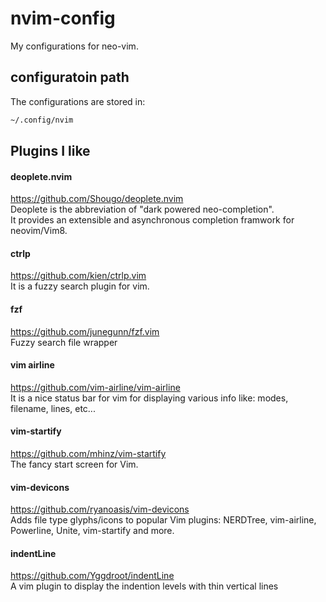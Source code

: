 # nvim-config
My configurations for neo-vim.

## configuratoin path
The configurations are stored in:

```bash
~/.config/nvim
```

## Plugins I like

#### deoplete.nvim
https://github.com/Shougo/deoplete.nvim  
Deoplete is the abbreviation of "dark powered neo-completion".  
It provides an extensible and asynchronous completion framwork for neovim/Vim8.


#### ctrlp
https://github.com/kien/ctrlp.vim  
It is a fuzzy search plugin for vim.

#### fzf
https://github.com/junegunn/fzf.vim  
Fuzzy search file wrapper

#### vim airline
https://github.com/vim-airline/vim-airline  
It is a nice status bar for vim for displaying various info like: modes, filename, lines, etc...

#### vim-startify
https://github.com/mhinz/vim-startify  
The fancy start screen for Vim.

#### vim-devicons
https://github.com/ryanoasis/vim-devicons  
Adds file type glyphs/icons to popular Vim plugins: NERDTree, vim-airline, Powerline, Unite, vim-startify and more.

#### indentLine
https://github.com/Yggdroot/indentLine  
 A vim plugin to display the indention levels with thin vertical lines
